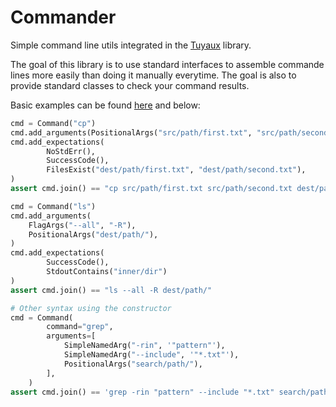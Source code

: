 # Commander

Simple command line utils integrated in the [Tuyaux](https://github.com/Vince-LD/tuyaux) library.

The goal of this library is to use standard interfaces to assemble commande lines more easily than doing it manually everytime. The goal is also to provide standard classes to check your command results.

Basic examples can be found [here](examples/basic.py) and below:

```python
cmd = Command("cp")
cmd.add_arguments(PositionalArgs("src/path/first.txt", "src/path/second.txt", "dest/path/"))
cmd.add_expectations(
        NoStdErr(),
        SuccessCode(),
        FilesExist("dest/path/first.txt", "dest/path/second.txt"),
)
assert cmd.join() == "cp src/path/first.txt src/path/second.txt dest/path/"
```

```python
cmd = Command("ls")
cmd.add_arguments(
    FlagArgs("--all", "-R"),
    PositionalArgs("dest/path/"),
) 
cmd.add_expectations(
        SuccessCode(), 
        StdoutContains("inner/dir")
)
assert cmd.join() == "ls --all -R dest/path/"
```

```python
# Other syntax using the constructor
cmd = Command(
        command="grep",
        arguments=[
            SimpleNamedArg("-rin", '"pattern"'),
            SimpleNamedArg("--include", '"*.txt"'),
            PositionalArgs("search/path/"),
        ],
    )
assert cmd.join() == 'grep -rin "pattern" --include "*.txt" search/path/'
```